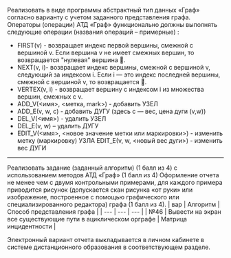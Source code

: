 
Реализовать в виде программы абстрактный тип данных «Граф» согласно варианту с учетом заданного представления графа. Операторы (операции) АТД «Граф» функционально должны выполнять следующие операции (названия операций – примерные) :
- 	FIRST(v) - возвращает индекс первой вершины, смежной с вершиной v. Если вершина v не имеет смежных вершин, то возвращается "нулевая" вершина .
- 	NEXT(v, i)- возвращает индекс вершины, смежной с вершиной v, следующий за индексом i. Если i — это индекс последней вершины, смежной с вершиной v, то возвращается .
- 	VERTEX(v, i) - возвращает вершину с индексом i из множества вершин, смежных с v.
- 	ADD_V(<имя>, <метка, mark>) - добавить УЗЕЛ 
- 	ADD_Е(v, w, c) - добавить ДУГУ (здесь c — вес, цена дуги (v,w))
- 	DEL_V(<имя>) - удалить УЗЕЛ
- 	DEL_Е(v, w) – удалить ДУГУ
- 	EDIT_V(<имя>, <новое значение метки или маркировки>) - изменить метку (маркировку) УЗЛА
EDIT_Е(v, w, <новый вес дуги>) - изменить вес ДУГИ
---


Реализовать задание (заданный алгоритм) (1 балл из 4) с использованием методов АТД «Граф» (1 балл из 4)
Оформление отчета не менее чем с двумя контрольными примерами, для каждого примера приводится рисунок (допускается скан рисунка «от руки» или изображение, построенное c помощью графического или специализированного редактора) графа (1 балл из 4).
| вар | Алгоритм | Способ представления графа | 
| --- | --- | --- |
| №46 | Вывести на экран все существующие пути в ациклическом орграфе | Матрица инцидентности |

Электронный вариант отчета выкладывается в личном кабинете в системе дистанционного образования в соответствующем разделе.

